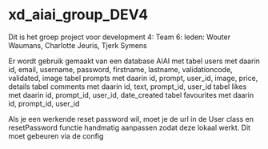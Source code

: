 # xd_aiai_group_DEV4

Dit is het groep project voor development 4: Team 6: leden: Wouter Waumans, Charlotte Jeuris, Tjerk Symens

Er wordt gebruik gemaakt van een database AIAI met
tabel users met daarin id, email, username, password, firstname, lastname, validationcode, validated, image
tabel prompts met daarin id, prompt, user_id, image, price, details
tabel comments met daarin id, text, prompt_id, user_id
tabel likes met daarin id, prompt_id, user_id, date_created
tabel favourites met daarin id, prompt_id, user_id

Als je een werkende reset password wil, moet je de url in de User class en resetPassword functie handmatig aanpassen zodat deze lokaal werkt.
Dit moet gebeuren via de config
